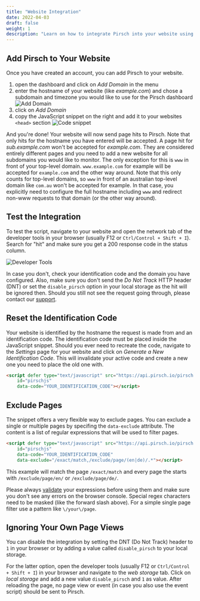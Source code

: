 ```yaml
---
title: "Website Integration"
date: 2022-04-03
draft: false
weight: 1
description: "Learn on how to integrate Pirsch into your website using JavaScript."
---
```


## Add Pirsch to Your Website

Once you have created an account, you can add Pirsch to your website.

1. open the dashboard and click on *Add Domain* in the menu
2. enter the hostname of your website (like *example.com*) and chose a subdomain and timezone you would like to use for the Pirsch dashboard ![Add Domain](/integration/add-domain.png)
3. click on *Add Domain*
4. copy the JavaScript snippet on the right and add it to your websites `<head>` section ![Code snippet](/integration/add-domain-snippet.png)

And you're done! Your website will now send page hits to Pirsch. Note that only hits for the hostname you have entered will be accepted. A page hit for *sub.example.com* won't be accepted for *example.com*. They are considered entirely different pages and you need to add a new website for all subdomains you would like to monitor. The only exception for this is `www` in front of your top-level domain. `www.example.com` for example will be accepted for `example.com` and the other way around. Note that this only counts for top-level domains, so `www` in front of an australian top-level domain like `com.au` won't be accepted for example. In that case, you explicitly need to configure the full hostname including `www` and redirect non-www requests to that domain (or the other way around).

## Test the Integration

To test the script, navigate to your website and open the network tab of the developer tools in your browser (usually F12 or `Ctrl/Control + Shift + I`). Search for "hit" and make sure you get a 200 response code in the status column.

![Developer Tools](/integration/network-tab.png)

In case you don't, check your identification code and the domain you have configured. Also, make sure you don't send the *Do Not Track* HTTP header (DNT) or set the `disable_pirsch` option in your local storage as the hit will be ignored then. Should you still not see the request going through, please contact our [support](mailto:support@pirsch.io).

## Reset the Identification Code

Your website is identified by the hostname the request is made from and an identification code. The identification code must be placed inside the JavaScript snippet. Should you ever need to recreate the code, navigate to the *Settings* page for your website and click on *Generate a New Identification Code*. This will invalidate your active code and create a new one you need to place the old one with.

```html
<script defer type="text/javascript" src="https://api.pirsch.io/pirsch.js" 
    id="pirschjs" 
    data-code="YOUR_IDENTIFICATION_CODE"></script>
```

## Exclude Pages

The snippet offers a very flexible way to exclude pages. You can exclude a single or multiple pages by specifing the `data-exclude` attribute. The content is a list of regular expressions that will be used to filter pages.

```html
<script defer type="text/javascript" src="https://api.pirsch.io/pirsch.js" 
    id="pirschjs" 
    data-code="YOUR_IDENTIFICATION_CODE"
    data-exclude="/exact/match,/exclude/page/(en|de)/.*"></script>
```

This example will match the page `/exact/match` and every page the starts with `/exclude/page/en/` or `/exclude/page/de/`.

Please always [validate](https://regex101.com/) your expressions before using them and make sure you don't see any errors on the browser console. Special regex characters need to be masked (like the forward slash above). For a simple single page filter use a pattern like `\/your\/page`.

## Ignoring Your Own Page Views

You can disable the integration by setting the DNT (Do Not Track) header to `1` in your browser or by adding a value called `disable_pirsch` to your local storage.

For the latter option, open the developer tools (usually F12 or `Ctrl/Control + Shift + I`) in your browser and navigate to the *web storage* tab. Click on *local storage* and add a new value `disable_pirsch` and `1` as value. After reloading the page, no page view or event (in case you also use the event script) should be sent to Pirsch.
